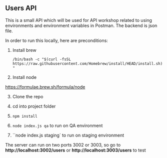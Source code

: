 ## Users API

This is a small API which will be used for API workshop related to using environments and environment variables in Postman. The backend is json file. 

In order to run this locally, here are preconditions:

 1. Install brew

    ``/bin/bash -c "$(curl -fsSL https://raw.githubusercontent.com/Homebrew/install/HEAD/install.sh)"``

2. Install node

https://formulae.brew.sh/formula/node


3. Clone the repo

4. cd into project folder

5. ``npm install``

6. ``node index.js qa`` to run on QA environment
7. ``node index.js staging` to run on staging environment

The server can run on two ports 3002 or 3003, so go to **http://localhost:3002/users** or **http://localhost:3003/users** to test
